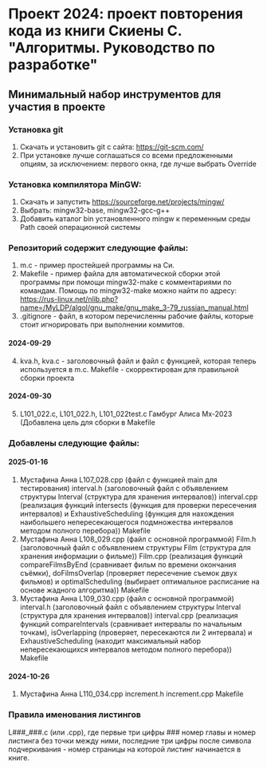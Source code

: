 # Проект 2024: проект повторения кода из книги Скиены С. "Алгоритмы. Руководство по разработке"
## Минимальный набор инструментов для участия в проекте
### Установка git
1. Скачать и установить git c сайта: https://git-scm.com/
2. При установке лучше соглашаться со всеми предложенными опциям, за исключением:
первого окна, где лучше выбрать Override
### Установка компилятора MinGW:

1. Скачать и запустить https://sourceforge.net/projects/mingw/
2. Выбрать: mingw32-base, mingw32-gcc-g++
3. Добавить каталог bin установленного mingw к переменным среды Path своей операционной системы

### Репозиторий содержит следующие файлы:
1. m.c - пример простейшей программы на Си.
2. Makefile - пример файла для автоматической сборки этой программы при помощи mingw32-make с комментариями по командам. Помощь по mingw32-make можно найти по адресу: https://rus-linux.net/nlib.php?name=/MyLDP/algol/gnu_make/gnu_make_3-79_russian_manual.html
3. .gitignore - файл, в котором перечисленны рабочие файлы, которые стоит игнорировать при выполнении коммитов.
#### 2024-09-29
4.  kva.h, kva.c - заголовочный файл и файл с функцией, которая теперь используется в m.c. Makefile - скорректирован для правильной сборки проекта
#### 2024-09-30
5. L101_022.c, L101_022.h, L101_022test.c Гамбург Алиса Мх-2023 (Добавлена цель для сборки в Makefile

### Добавлены следующие файлы:
#### 2025-01-16
1. Мустафина Анна
L107_028.cpp (файл с функцией main для тестирования)
interval.h (заголовочный файл с объявлением структуры Interval (структура для хранения интервалов))
interval.cpp (pеализация функций intersects (функция для проверки пересечения интервалов) и ExhaustiveScheduling (функция для нахождения наибольшего непересекающегося подмножества интервалов методом полного перебора))
Makefile
2. Мустафина Анна
L108_029.cpp (файл с основной программой)
Film.h (заголовочный файл с объявлением структуры Film (структура для хранения информации о фильме))
Film.cpp (реализация функций compareFilmsByEnd (сравнивает фильм по времени окончания съёмки), doFilmsOverlap (проверяет пересечение съемок двух фильмов) и optimalScheduling (выбирает оптимальное расписание на основе жадного алгоритма))
Makefile
3. Мустафина Анна
L109_030.cpp (файл с основной программой)
interval.h (заголовочный файл с объявлением структуры Interval (структура для хранения интервалов))
interval.cpp (реализация функций compareIntervals (сравнивает интервалы по начальным точкам), isOverlapping (проверяет, пересекаются ли 2 интервала) и ExhaustiveScheduling (находит максимальный набор непересекающихся интервалов методом полного перебора))
Makefile
#### 2024-10-26
1. Мустафина Анна
L110_034.cpp
increment.h
increment.cpp
Makefile


### Правила именования листингов
L###_###.c (или .cpp), где первые три цифры ### номер главы и номер листинга без точки между ними, последние три цифры после символа подчеркивания - номер страницы на которой листинг начинается в книге. 

